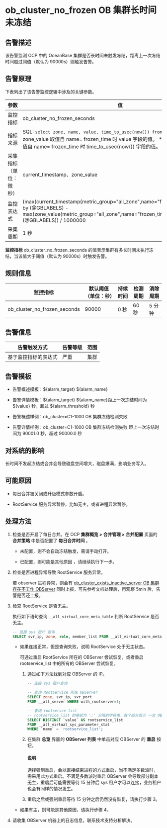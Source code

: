 ob_cluster_no_frozen OB 集群长时间未冻结
=====================================================

**告警描述**
-----------------------------

该告警监测 OCP 中的 OceanBase 集群是否长时间未触发冻结，距离上一次冻结时间超过阈值（默认为 90000s）则触发告警。

告警原理
-------------------------

下表列出了该告警监控逻辑中涉及的关键参数。

|     参数      |                                                                                                                                                                                   值                                                                                                                                                                                    |
|-------------|------------------------------------------------------------------------------------------------------------------------------------------------------------------------------------------------------------------------------------------------------------------------------------------------------------------------------------------------------------------------|
| 监控指标        | ob_cluster_no_frozen_seconds                                                                                                                                                                                                                                                                                                                                           |
| 指标来源        | SQL:  ```select zone, name, value, time_to_usec(now()) from __all_zone;```  **说明：**  * zone_value 取值自 name= frozen_time 时 value 字段的值。   * current_timestamp 取值自 name= frozen_time 时 time_to_usec(now()) 字段的值。    |
| 采集指标（单位：微秒） | current_timestamp、zone_value                                                                                                                                                                                                                                                                                                                                           |
| 监控表达式       | (max(current_timestamp{metric_group="all_zone",name="frozen_time",@LABELS}) by (@GBLABELS) - max(zone_value{metric_group="all_zone",name="frozen_time",@LABELS}) by (@GBLABELS)) / 1000000                                                                                                                                                                             |
| 采集周期        | 1 秒                                                                                                                                                                                                                                                                                                                                                                    |

**监控指标** ob_cluster_no_frozen_seconds 的值表示集群有多长时间未执行冻结，当该值大于阈值（默认为 90000s）时触发告警。

**规则信息**
-----------------------------

|             监控指标             | 默认阈值（单位：秒） | 持续时间 | 检测周期 | 消除周期 |
|------------------------------|------------|------|------|------|
| ob_cluster_no_frozen_seconds | 90000      | 0 秒  | 60 秒 | 5 分钟 |

**告警信息**
-----------------------------

|   告警触发方式   | 告警等级 | 范围 |
|------------|------|----|
| 基于监控指标的表达式 | 严重   | 集群 |

**告警模板**
-----------------------------

* 告警概述模板：${alarm_target} ${alarm_name}

* 告警详情模板：${alarm_target} ${alarm_name}距上一次冻结时间为 ${value} 秒，超过 ${alarm_threshold} 秒

* 告警概述样例：ob_cluster=C1-1000 OB 集群冻结检测失败

* 告警详情样例：ob_cluster=C1-1000 OB 集群冻结检测失败 距上一次冻结时间为 90001.0 秒，超过 90000.0 秒

**对系统的影响**
-------------------------------

长时间不发起冻结或合并会导致磁盘空间增大，磁盘爆满，影响业务写入。

**可能原因**
-----------------------------

* 每日合并被关闭或升级模式参数开启。

* RootService 服务异常暂停，比如无主，或者进程异常暂停。

**处理方法**
-----------------------------

1. 检查是否开启了每日合并。在 OCP **集群概览 \> 合并管理 \> 合并配置** 页面的 **合并策略** 中是否配置了 **每日合并时间** 。
   * 未配置，则不会自动冻结触发，需请手动打开。

   * 已配置，则可能是其他原因 ，请继续执行下一步。

2. 检查是否进程异常导致 RootService 服务异常。

   若 observer 进程异常，则会有 [ob_cluster_exists_inactive_server OB 集群存在不工作 OBServer](../200.ob-alert/300.ob_cluster_exists_inactive_server-ob-the-cluster-is-not-working.md) 同时上报，可先参考文档处理后，再观察 5min 后，告警是否还上报。

3. 检查 RootService 是否无主。

   执行如下语句查询 `__all_virtual_core_meta_table` 判断 RootService 是否无主。

   ```sql
   -- 连接 sys 租户 查询
   SELECT svr_ip, zone, role, member_list FROM __all_virtual_core_meta_table;
   ```

   * 如果连接正常，但是查询失败，说明 RootService 处于无主状态。

     可通过重启 RootService 所在的 OBServer 尝试恢复，或者重启 rootservice_list 中的所有的 OBServer 尝试恢复。
     1. 通过如下方法找到对应 OBServer 的 IP。

        ```sql
        -- 连接 sys 租户查询
        
        -- 查询 RootService 所在 OBServer
        SELECT zone, svr_ip, svr_port
        FROM __all_server WHERE with_rootserver=1;
        
        -- 查询 rootservce list
        -- rootservice_list 的格式为 ';' 分隔的字符串，每个部分表示 一台 OBServer
        SELECT DISTINCT `value` AS rootservice_list
        FROM __all_virtual_sys_parameter_stat
        WHERE `name` = 'rootservice_list';
        ```

     2. 在集群 **总览** 界面的 **OBServer 列表** 中单击对应 OBServer 的 **重启** 按钮。

        <main id="notice" type='explain'>
         <h4>说明</h4>
         <p>选择强制重启，会以直接结束进程的方式重启，当不满足多数派时，需采用此方式重启。不满足多数派时重启 OBServer 会导致部分副本无主，重启后可能需要等待 15 分钟后 sys 租户才可以连接，业务租户也会有同样的情况发生。</p>
        </main>

     3. 重启之后或强制重启等待 15 分钟之后仍然没有恢复，请执行步骤 3。

   * 如果有主，则可能是其他原因，请执行步骤 4。

4. 请收集 OBServer 机器上的日志信息，联系技术支持分析解决。
